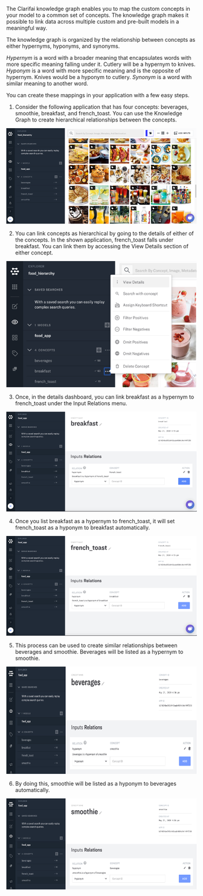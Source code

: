 The Clarifai knowledge graph enables you to map the custom concepts in your model to a common set of concepts. The knowledge graph makes it possible to link data across multiple custom and pre-built models in a meaningful way.

The knowledge graph is organized by the relationship between concepts as either hypernyms, hyponyms, and synonyms.

*Hypernym* is a word with a broader meaning that encapsulates words with more specific meaning falling under it. Cutlery will be a hypernym to knives.
*Hyponym* is a word with more specific meaning and is the opposite of hypernym. Knives would be a hyponym to cutlery.
*Synonym* is a word with similar meaning to another word.

You can create these mappings in your application with a few easy steps.  

1. Consider the following application that has four concepts: beverages, smoothie, breakfast, and french_toast. You can use the Knowledge Graph to create hierarchical relationships between the concepts.

![](../../images/kg1.png)

2. You can link concepts as hierarchical by going to the details of either of the concepts. In the shown application, french_toast falls under breakfast. You can link them by accessing the View Details section of either concept.

![](../../images/kg2.png)

3. Once, in the details dashboard, you can link breakfast as a hypernym to french_toast under the Input Relations menu.

![](../../images/kg3.png)

4. Once you list breakfast as a hypernym to french_toast, it will set french_toast as a hyponym to breakfast automatically.

![](../../images/kg4.png)

5. This process can be used to create similar relationships between beverages and smoothie. Beverages will be listed as a hypernym to smoothie.

![](../../images/kg5.png)

6. By doing this, smoothie will be listed as a hyponym to beverages automatically.

![](../../images/kg6.png)
